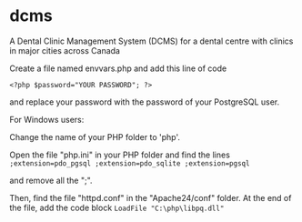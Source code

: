 # dcms
A Dental Clinic Management System (DCMS) for a dental centre with clinics in major cities across Canada

Create a file named envvars.php and add this line of code

`<?php
$password="YOUR PASSWORD";
?>`

and replace your password with the password of your PostgreSQL user.

For Windows users:

Change the name of your PHP folder to 'php'.

Open the file "php.ini" in your PHP folder and find the lines 
`;extension=pdo_pgsql
;extension=pdo_sqlite
;extension=pgsql`

and remove all the ";".

Then, find the file "httpd.conf" in the "Apache24/conf" folder. At the end of the file, add the code block `LoadFile "C:\php\libpq.dll"`
